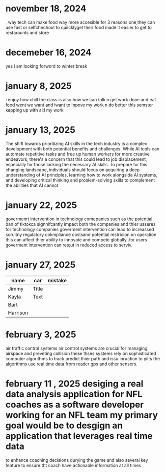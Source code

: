 # november 18, 2024 
, way tech can make food way more accesible for 3 reasons one,they can use fast or selfchechout to quiicklyget their food made it easier to get to restaraunts and store 
# decemeber 16, 2024
yes i am looking forword to winter break 
# january 8, 2025
i enjoy how chill the class is also how we can talk n get work done and eat food went we want and iwant to inpove my work n do better this semster kepping up with al;l my work 
# january 13, 2025
The shift towards prioritizing AI skills in the tech industry is a complex development with both potential benefits and challenges. While AI tools can automate repetitive tasks and free up human workers for more creative endeavors, there's a concern that this could lead to job displacement, especially for those lacking the necessary AI skills. To prepare for this changing landscape, individuals should focus on acquiring a deep understanding of AI principles, learning how to work alongside AI systems, and developing critical thinking and problem-solving skills to complement the abilities that AI cannot   
# january 22, 2025 
govermenrt intervention in technology comepanies such as the potential ban of tiktokca signnifcantly impact both the companies and thier usseres for technology companies goverment intervention can lead to increassed scruitny regulatory cokmpliance costsand potential restricion on operation this can affect thier ability to innovate and compete globally .for users goverment intervention can res;ut in reduced access to serviv.
# january 27, 2025
| name        | car            | mistake     | 
| ----------- |    ----------- | ----------- |
|Jimmy        | Title       |
|Kayla        | Text        |
|Bart         |
|Harrison     |
# february 3, 2025 
air traffic control systems air control systems are crucial for managing airspace and preveting collision these thses systems rely on sophisticated computer algorithms to track
predict thier path and issu inruction to pilts the algorithms use real time data from reader gps and other sensors. 
# february 11 , 2025 desiging a real data analysis application for NFL coaches as a software developer working for an NFL team my primary goal would be to desgign an application that leverages real time data 
to enhance coaching decisions durying the game and also several key feature to ensure tht coach have actionable information at all times 
